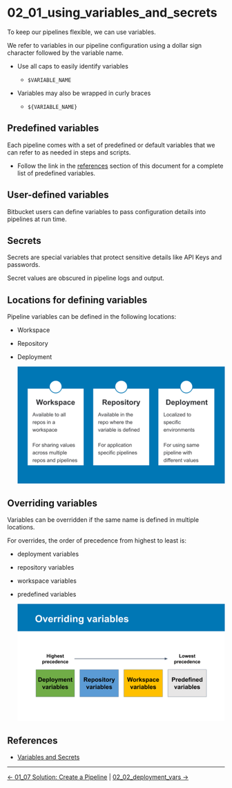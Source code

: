 # 02_01_using_variables_and_secrets

To keep our pipelines flexible, we can use variables.

We refer to variables in our pipeline configuration using a dollar sign character followed by the variable name.

- Use all caps to easily identify variables
  - `$VARIABLE_NAME`

- Variables may also be wrapped in curly braces
  - `${VARIABLE_NAME}`

## Predefined variables

Each pipeline comes with a set of predefined or default variables that we can refer to as needed in steps and scripts.

- Follow the link in the [references](#references) section of this document for a complete list of predefined variables.

## User-defined variables

Bitbucket users can define variables to pass configuration details into pipelines at run time.

## Secrets

Secrets are special variables that protect sensitive details like API Keys and passwords.

Secret values are obscured in pipeline logs and output.

## Locations for defining variables

Pipeline variables can be defined in the following locations:

- Workspace
- Repository
- Deployment

  ![Locations for defining variables](./images/0-02_01_variables_and_secrets.png)

## Overriding variables

Variables can be overridden if the same name is defined in multiple locations.

For overrides, the order of precedence from highest to least is: 

- deployment variables
- repository variables
- workspace variables
- predefined variables

  ![Overriding variables](./images/1-02_01_variables_and_secrets.png)

## References

- [Variables and Secrets](https://support.atlassian.com/bitbucket-cloud/docs/variables-and-secrets/)

<!-- FooterStart -->
---
[← 01_07 Solution: Create a Pipeline](../../ch1_pipelines/01_07_solution/README.md) | [02_02_deployment_vars →](../02_02_deployment_vars/README.md)
<!-- FooterEnd -->
